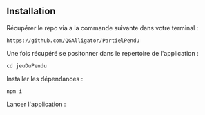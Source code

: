 

## Installation

Récupérer le repo via a la commande suivante dans votre terminal :

`https://github.com/QGAlligator/PartielPendu`

Une fois récupéré se positonner dans le repertoire de l'application :

`cd jeuDuPendu`

Installer les dépendances :

`npm i`

Lancer l'application :
